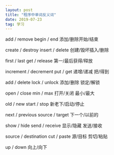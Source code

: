 ```yaml
---
layout: post
title: "程序中单词反义词"
date: 2019-07-23
tag: 学习
---
```








add / remove 	begin / end 							添加/删除开始/结束

create / destroy 	 insert / delete 				创建/毁坏插入/删除

first / last 	get / release					    		 第一/最后获得/释放

increment / decrement	 put / get			递增/递减  把/得到

add / delete 	lock / unlock 						添加/删除 锁定/解锁  

open / close	 min / max 							打开/关闭 最小/最大

old / new 	start / stop								新老下/启动/停止

next / previous 	source / target			下一个/以前的 

 show / hide	  send / receive					显示/隐藏 发送/接收

 source / destination		cut / paste		源/目标	剪切/粘贴

 up / down														向上/向下

